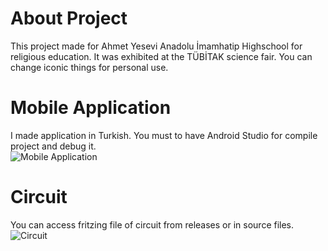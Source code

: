 # About Project
This project made for Ahmet Yesevi Anadolu İmamhatip Highschool for religious education. It was exhibited at the TÜBİTAK science fair. You can change iconic things for personal use.

# Mobile Application
I made application in Turkish. You must to have Android Studio for compile project and debug it.<br>
![Mobile Application](https://user-images.githubusercontent.com/46069238/144253208-54c75568-c0ec-4cfe-8bbf-f08013808968.jpeg)

# Circuit
You can access fritzing file of circuit from releases or in source files.
![Circuit](https://user-images.githubusercontent.com/46069238/144193045-c22edb33-9b63-449d-9f99-e7f890a14626.jpg)
